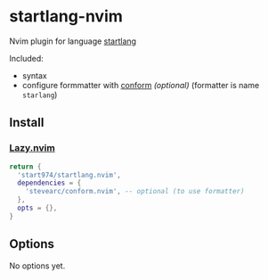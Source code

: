 # startlang-nvim
Nvim plugin for language [startlang](https://github.com/start974/start-lang)

Included:
- syntax
- configure formmatter with [conform](https://github.com/stevearc/conform.nvim) *(optional)*
    (formatter is name `starlang`)

## Install

### [Lazy.nvim](https://github.com/folke/lazy.nvim)
```lua
return {
  'start974/startlang.nvim',
  dependencies = {
    'stevearc/conform.nvim', -- optional (to use formatter)
  },
  opts = {},
}
```

## Options
No options yet.
